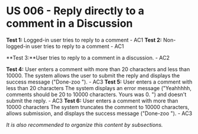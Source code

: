 # US 006 - Reply directly to a comment in a Discussion


**Test 1:** Logged-in user tries to reply to a comment - AC1
**Test 2:** Non-logged-in user tries to reply to a comment - AC1

**Test 3:**User tries to reply to a comment in a discussion. - AC2

**Test 4:** User enters a comment with more than 20 characters and less than 10000.	The system allows the user to submit the reply and displays the success message ("Done-zoo "). - AC3
**Test 5:**	User enters a comment with less than 20 characters	The system displays an error message ("Yeahhhhh, comments should be 20 to 10000 characters. Yours was 0. ") and doesn't submit the reply. -	AC3
**Test 6:**	User enters a comment with more than 10000 characters	The system truncates the comment to 10000 characters, allows submission, and displays the success message ("Done-zoo "). - AC3



*It is also recommended to organize this content by subsections.* 







